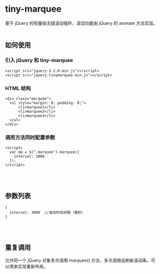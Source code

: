 # tiny-marquee
基于 jQuery 的轻量级无缝滚动插件，滚动功能由 jQuery 的 animate 方法实现。
<br /><br />
## 如何使用

### 引入 jQuery 和 tiny-marquee
    <script src="jquery-3.2.0.min.js"></script>
    <script src="jquery.tinymarquee.min.js"></script>
  
### HTML 结构
    <div class="marquee">
      <ul style="margin: 0; padding: 0;">
          <li>marquee1</li>
          <li>marquee2</li>
          <li>marquee3</li>
      </ul>
    </div>
    
### 调用方法同时配置参数
    <script>
      var mq = $(".marquee").marquee({
        interval: 3000
      });
    </script>
<br /><br />
## 参数列表
    {
      interval: 3000  //滚动时间间隔（毫秒）
    }
<br /><br />
## 重复调用
允许同一个 jQuery 对象多次调用 marquee() 方法，多次调用会刷新滚动条，可以用来实现重新布局。<br />
    <script>
      mq.marquee({
        interval: 3000
      });
    </script>
